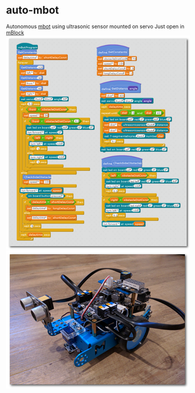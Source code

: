 # auto-mbot
Autonomous [mbot](http://learn.makeblock.com/en/mbot/) using ultrasonic sensor mounted on servo
Just open in [mBlock](http://www.mblock.cc/download/)
![Scratch Screenshot](scratch.png "Scratch Screenshot")
![mBot](mbot.png "mBot")
